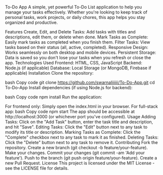 To-Do App
A simple, yet powerful To-Do List application to help you manage your tasks effectively. Whether you're looking to keep track of personal tasks, work projects, or daily chores, this app helps you stay organized and productive.

Features
Create, Edit, and Delete Tasks: Add tasks with titles and descriptions, edit them, or delete when done.
Mark Tasks as Complete: Easily mark tasks as completed when you finish them.
Filter Tasks: View tasks based on their status (all, active, completed).
Responsive Design: Works seamlessly on both desktop and mobile devices.
Persistent Storage: Data is saved so you don't lose your tasks when you refresh or close the app.
Technologies Used
Frontend: HTML, CSS, JavaScript
Backend: Node.js (if applicable)
Database: Local Storage (or MongoDB, Firebase if applicable)
Installation
Clone the repository:

bash
Copy code
git clone https://github.com/swarnaliiiiii/To-Do-App.git
cd To-Do-App
Install dependencies (if using Node.js for backend):

bash
Copy code
npm install
Run the application:

For frontend only: Simply open the index.html in your browser.
For full-stack app:
bash
Copy code
npm start
The app should be accessible at http://localhost:3000 (or whichever port you've configured).
Usage
Adding Tasks: Click on the "Add Task" button, enter the task title and description, and hit "Save".
Editing Tasks: Click the "Edit" button next to any task to modify its title or description.
Marking Tasks as Complete: Click the "Complete" checkbox next to any task to mark it as finished.
Deleting Tasks: Click the "Delete" button next to any task to remove it.
Contributing
Fork the repository.
Create a new branch (git checkout -b feature/your-feature).
Make your changes.
Commit your changes (git commit -am 'Add your feature').
Push to the branch (git push origin feature/your-feature).
Create a new Pull Request.
License
This project is licensed under the MIT License - see the LICENSE file for details.

